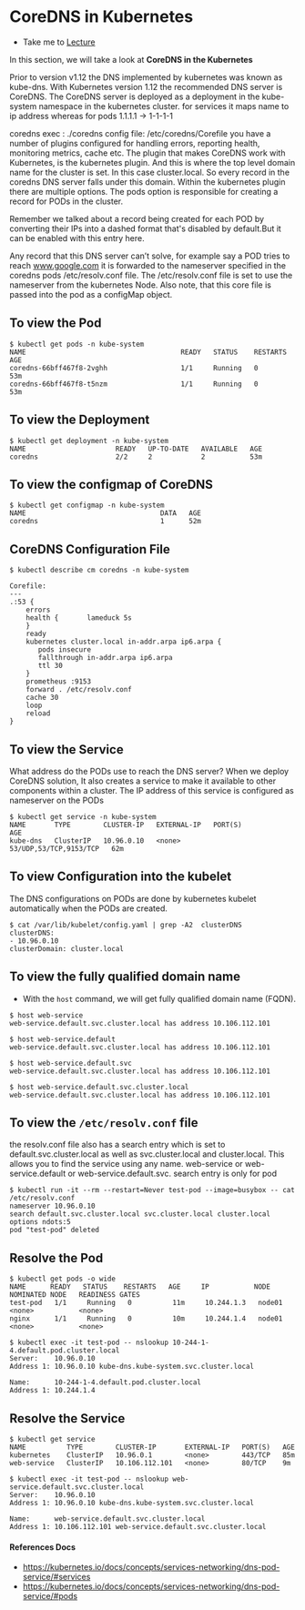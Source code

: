 # CoreDNS in Kubernetes

  - Take me to [Lecture](https://kodekloud.com/courses/certified-kubernetes-administrator-with-practice-tests/lectures/9808285)

In this section, we will take a look at **CoreDNS in the Kubernetes**

Prior to version v1.12 the DNS implemented by kubernetes was known as kube-dns. With Kubernetes
version 1.12 the recommended DNS server is CoreDNS.
The CoreDNS server is deployed as a deployment in the kube-system namespace in the kubernetes cluster.
for services it maps name to ip address whereas for pods 1.1.1.1 -> 1-1-1-1

coredns exec : ./coredns
config file: /etc/coredns/Corefile
you have a number of plugins configured for handling errors, reporting health, monitoring metrics, cache etc.
The plugin that makes CoreDNS work with Kubernetes, is the kubernetes plugin. 
And this is where the top level domain name for the cluster is set. In this case cluster.local. So every record in the coredns DNS server falls under this domain. 
Within the kubernetes plugin there are multiple options.
The pods option is responsible for creating a record for PODs in the cluster.

Remember we talked about a record being created for each POD by converting their IPs into a dashed
format that's disabled by default.But it can be enabled with this entry here.

Any record that this DNS server can’t solve, for example say a POD tries to reach www.google.com
it is forwarded to the nameserver specified in the coredns pods /etc/resolv.conf file. The
/etc/resolv.conf file is set to use the nameserver from the kubernetes Node. 
Also note, that this core file is passed into the pod as a configMap object. 

## To view the Pod

```
$ kubectl get pods -n kube-system
NAME                                      READY   STATUS    RESTARTS   AGE
coredns-66bff467f8-2vghh                  1/1     Running   0          53m
coredns-66bff467f8-t5nzm                  1/1     Running   0          53m
```

## To view the Deployment

```
$ kubectl get deployment -n kube-system
NAME                      READY   UP-TO-DATE   AVAILABLE   AGE
coredns                   2/2     2            2           53m
```

## To view the configmap of CoreDNS

```
$ kubectl get configmap -n kube-system
NAME                                 DATA   AGE
coredns                              1      52m
```

## CoreDNS Configuration File

```
$ kubectl describe cm coredns -n kube-system

Corefile:
---
.:53 {
    errors
    health {       lameduck 5s
    }
    ready
    kubernetes cluster.local in-addr.arpa ip6.arpa {
       pods insecure
       fallthrough in-addr.arpa ip6.arpa
       ttl 30
    }
    prometheus :9153
    forward . /etc/resolv.conf
    cache 30
    loop
    reload
}
```

## To view the Service 
What address do the PODs use to reach the DNS server? When we deploy CoreDNS solution,
It also creates a service to make it available to other components within a cluster.
 The IP address of this service is configured as nameserver on the PODs
```
$ kubectl get service -n kube-system
NAME       TYPE        CLUSTER-IP   EXTERNAL-IP   PORT(S)                  AGE
kube-dns   ClusterIP   10.96.0.10   <none>        53/UDP,53/TCP,9153/TCP   62m
```

## To view Configuration into the kubelet 
The DNS configurations on PODs are done by kubernetes kubelet automatically when the PODs are created.
```
$ cat /var/lib/kubelet/config.yaml | grep -A2  clusterDNS
clusterDNS:
- 10.96.0.10
clusterDomain: cluster.local

```

## To view the fully qualified domain name

- With the `host` command, we will get fully qualified domain name (FQDN).

```
$ host web-service
web-service.default.svc.cluster.local has address 10.106.112.101

$ host web-service.default
web-service.default.svc.cluster.local has address 10.106.112.101

$ host web-service.default.svc
web-service.default.svc.cluster.local has address 10.106.112.101

$ host web-service.default.svc.cluster.local
web-service.default.svc.cluster.local has address 10.106.112.101
```

## To view the `/etc/resolv.conf` file
the resolv.conf file also has a search entry which is set to default.svc.cluster.local as well as svc.cluster.local and cluster.local.
This allows you to find the service using any name. web-service or web-service.default or web-service.default.svc.
search entry is only for pod
```
$ kubectl run -it --rm --restart=Never test-pod --image=busybox -- cat /etc/resolv.conf
nameserver 10.96.0.10
search default.svc.cluster.local svc.cluster.local cluster.local
options ndots:5
pod "test-pod" deleted
```

## Resolve the Pod 

```
$ kubectl get pods -o wide
NAME      READY   STATUS    RESTARTS   AGE     IP           NODE     NOMINATED NODE   READINESS GATES
test-pod   1/1     Running   0          11m     10.244.1.3   node01   <none>           <none>
nginx      1/1     Running   0          10m     10.244.1.4   node01   <none>           <none>

$ kubectl exec -it test-pod -- nslookup 10-244-1-4.default.pod.cluster.local
Server:    10.96.0.10
Address 1: 10.96.0.10 kube-dns.kube-system.svc.cluster.local

Name:      10-244-1-4.default.pod.cluster.local
Address 1: 10.244.1.4 
```

## Resolve the Service

```
$ kubectl get service
NAME          TYPE        CLUSTER-IP       EXTERNAL-IP   PORT(S)   AGE
kubernetes    ClusterIP   10.96.0.1        <none>        443/TCP   85m
web-service   ClusterIP   10.106.112.101   <none>        80/TCP    9m

$ kubectl exec -it test-pod -- nslookup web-service.default.svc.cluster.local
Server:    10.96.0.10
Address 1: 10.96.0.10 kube-dns.kube-system.svc.cluster.local

Name:      web-service.default.svc.cluster.local
Address 1: 10.106.112.101 web-service.default.svc.cluster.local

```


#### References Docs

- https://kubernetes.io/docs/concepts/services-networking/dns-pod-service/#services
- https://kubernetes.io/docs/concepts/services-networking/dns-pod-service/#pods
